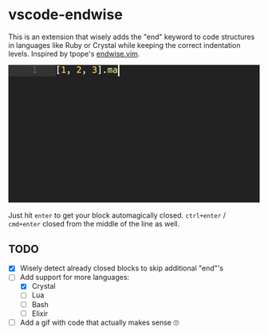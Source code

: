 # vscode-endwise

This is an extension that wisely adds the "end" keyword to code structures in languages like Ruby or Crystal while keeping the correct indentation levels. Inspired by tpope's [endwise.vim](https://github.com/tpope/vim-endwise).

![Endwise](./images/endwise.gif)

Just hit `enter` to get your block automagically closed. `ctrl+enter` / `cmd+enter` closed from the middle of the line as well.

## TODO

- [X] Wisely detect already closed blocks to skip additional "end"'s
- [ ] Add support for more languages:
  - [x]  Crystal
  - [ ]  Lua
  - [ ]  Bash
  - [ ]  Elixir
- [ ] Add a gif with code that actually makes sense 🙄
